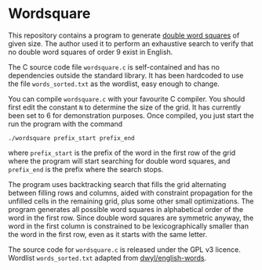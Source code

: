 # Wordsquare
This repository contains a program to generate [double word squares](https://en.wikipedia.org/wiki/Word_square#Double_word_squares) of given size. The author used it to perform an exhaustive search to verify that no double word squares of order 9 exist in English.

The C source code file `wordsquare.c` is self-contained and has no dependencies outside the standard library. It has been hardcoded to use the file `words_sorted.txt` as the wordlist, easy enough to change.

You can compile `wordsquare.c` with your favourite C compiler. You should first edit the constant `N` to determine the size of the grid. It has currently been set to 6 for demonstration purposes. Once compiled, you just start the run the program with the command

```
./wordsquare prefix_start prefix_end
```

where `prefix_start` is the prefix of the word in the first row of the grid where the program will start searching for double word squares, and `prefix_end` is the prefix where the search stops.

The program uses backtracking search that fills the grid alternating between filling rows and columns, aided with constraint propagation for the unfilled cells in the remaining grid, plus some other small optimizations. The program generates all possible word squares in alphabetical order of the word in the first row. Since double word squares are symmetric anyway, the word in the first column is constrained to be lexicographically smaller than the word in the first row, even as it starts with the same letter.

The source code for `wordsquare.c` is released under the GPL v3 licence. Wordlist `words_sorted.txt` adapted from [dwyl/english-words](https://github.com/dwyl/english-words).
